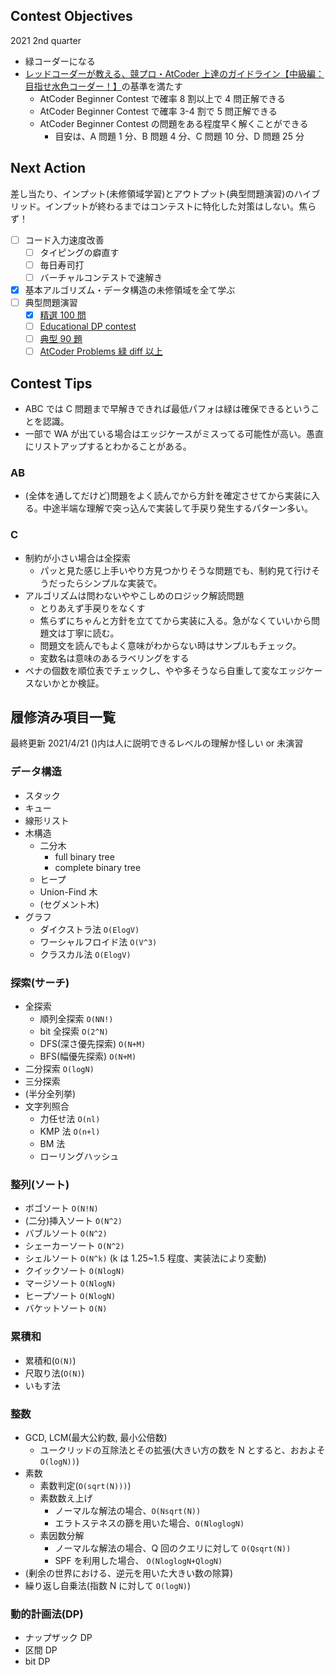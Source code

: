## Contest Objectives

2021 2nd quarter

- 緑コーダーになる
- [レッドコーダーが教える、競プロ・AtCoder 上達のガイドライン【中級編：目指せ水色コーダー！】](https://qiita.com/e869120/items/eb50fdaece12be418faa#2-1-%E6%B0%B4%E8%89%B2%E3%82%B3%E3%83%BC%E3%83%80%E3%83%BC%E3%81%A7%E8%A6%81%E6%B1%82%E3%81%95%E3%82%8C%E3%82%8B-4-%E3%81%A4%E3%81%AE%E3%81%93%E3%81%A8)の基準を満たす
  - AtCoder Beginner Contest で確率 8 割以上で 4 問正解できる
  - AtCoder Beginner Contest で確率 3-4 割で 5 問正解できる
  - AtCoder Beginner Contest の問題をある程度早く解くことができる
    - 目安は、A 問題 1 分、B 問題 4 分、C 問題 10 分、D 問題 25 分

## Next Action

差し当たり、インプット(未修領域学習)とアウトプット(典型問題演習)のハイブリッド。インプットが終わるまではコンテストに特化した対策はしない。焦らず！

- [ ] コード入力速度改善
  - [ ] タイピングの癖直す
  - [ ] 毎日寿司打
  - [ ] バーチャルコンテストで速解き
- [x] 基本アルゴリズム・データ構造の未修領域を全て学ぶ
- [ ] 典型問題演習
  - [x] [精選 100 問](https://qiita.com/e869120/items/eb50fdaece12be418faa#2-3-%E5%88%86%E9%87%8E%E5%88%A5%E5%88%9D%E4%B8%AD%E7%B4%9A%E8%80%85%E3%81%8C%E8%A7%A3%E3%81%8F%E3%81%B9%E3%81%8D%E9%81%8E%E5%8E%BB%E5%95%8F%E7%B2%BE%E9%81%B8-100-%E5%95%8F)
  - [ ] [Educational DP contest](https://qiita.com/drken/items/03c7db44ccd27820ea0d)
  - [ ] [典型 90 題](https://github.com/E869120/kyopro_educational_90)
  - [ ] [AtCoder Problems 緑 diff 以上](https://kenkoooo.com/atcoder/#/table/bokusunny)

## Contest Tips

- ABC では C 問題まで早解きできれば最低パフォは緑は確保できるということを認識。
- 一部で WA が出ている場合はエッジケースがミスってる可能性が高い。愚直にリストアップするとわかることがある。

### AB

- (全体を通してだけど)問題をよく読んでから方針を確定させてから実装に入る。中途半端な理解で突っ込んで実装して手戻り発生するパターン多い。

### C

- 制約が小さい場合は全探索
  - パッと見た感じ上手いやり方見つかりそうな問題でも、制約見て行けそうだったらシンプルな実装で。
- アルゴリズムは問わないややこしめのロジック解読問題
  - とりあえず手戻りをなくす
  - 焦らずにちゃんと方針を立ててから実装に入る。急がなくていいから問題文は丁寧に読む。
  - 問題文を読んでもよく意味がわからない時はサンプルもチェック。
  - 変数名は意味のあるラベリングをする
- ペナの個数を順位表でチェックし、やや多そうなら自重して変なエッジケースないかとか検証。

## 履修済み項目一覧

最終更新 2021/4/21
()内は人に説明できるレベルの理解か怪しい or 未演習

### データ構造

- スタック
- キュー
- 線形リスト
- 木構造
  - 二分木
    - full binary tree
    - complete binary tree
  - ヒープ
  - Union-Find 木
  - (セグメント木)
  <!-- - Binary indexed tree -->
- グラフ
  - ダイクストラ法 `O(ElogV)`
  - ワーシャルフロイド法 `O(V^3)`
  - クラスカル法 `O(ElogV)`

### 探索(サーチ)

- 全探索
  - 順列全探索 `O(NN!)`
  - bit 全探索 `O(2^N)`
  - DFS(深さ優先探索) `O(N+M)`
  - BFS(幅優先探索) `O(N+M)`
- 二分探索 `O(logN)`
- 三分探索
- (半分全列挙)
- 文字列照合
  - 力任せ法 `O(nl)`
  - KMP 法 `O(n+l)`
  - BM 法
  - ローリングハッシュ

### 整列(ソート)

- ボゴソート `O(N!N)`
- (二分)挿入ソート `O(N^2)`
- バブルソート `O(N^2)`
- シェーカーソート `O(N^2)`
- シェルソート `O(N^k)` (k は 1.25~1.5 程度、実装法により変動)
- クイックソート `O(NlogN)`
- マージソート `O(NlogN)`
- ヒープソート `O(NlogN)`
- バケットソート `O(N)`

### 累積和

- 累積和(`O(N)`)
- 尺取り法(`O(N)`)
- いもす法

### 整数

- GCD, LCM(最大公約数, 最小公倍数)
  - ユークリッドの互除法とその拡張(大きい方の数を N とすると、おおよそ `O(logN))`)
- 素数
  - 素数判定(`O(sqrt(N)))`)
  - 素数数え上げ
    - ノーマルな解法の場合、`O(Nsqrt(N))`
    - エラトステネスの篩を用いた場合、`O(NloglogN)`
  - 素因数分解
    - ノーマルな解法の場合、Q 回のクエリに対して `O(Qsqrt(N))`
    - SPF を利用した場合、 `O(NloglogN+QlogN)`
- (剰余の世界における、逆元を用いた大きい数の除算)
- 繰り返し自乗法(指数 N に対して `O(logN)`)

### 動的計画法(DP)

- ナップザック DP
- 区間 DP
- bit DP

<!-- ### その他 -->
<!-- - 座標圧縮 -->
